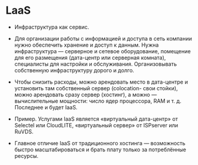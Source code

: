 # LaaS
* Инфраструктура как сервис.
* Для организации работы с информацией и доступа в сеть компании нужно обеспечить хранение и доступ к данным. Нужна
 инфраструктура — серверное и сетевое оборудование, помещение для его размещения (дата-центр или серверная комната),
 специалисты для настройки и обслуживания. Организовывать собственную инфраструктуру дорого и долго.
* Чтобы снизить расходы, можно арендовать место в дата-центре и установить там собственный сервер
(colocation- свои стойки), можно арендовать сразу сервер (хостинг), а можно — вычислительные мощности: число ядер
процессора, RAM и т. д. Последнее и будет IaaS.
* Пример. Услугами IaaS является «виртуальный дата-центр» от Selectel или CloudLITE, «виртуальный сервер» от ISPserver
или RuVDS.

* Главное отличие IaaS от традиционного хостинга — возможность быстро масштабироваться и брать плату только за
 потреблённые ресурсы.
